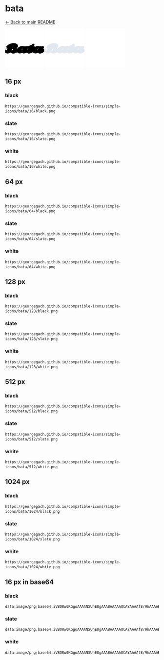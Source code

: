 # bata

[← Back to main README](../../README.md)


<img src="./128/black.png" width="128" alt="bata black icon" />
<img src="./128/slate.png" width="128" alt="bata slate icon" />
<img src="./128/white.png" width="128" alt="bata white icon" />

## 16 px

### black
```
https://georgegach.github.io/compatible-icons/simple-icons/bata/16/black.png
```

### slate
```
https://georgegach.github.io/compatible-icons/simple-icons/bata/16/slate.png
```

### white
```
https://georgegach.github.io/compatible-icons/simple-icons/bata/16/white.png
```

## 64 px

### black
```
https://georgegach.github.io/compatible-icons/simple-icons/bata/64/black.png
```

### slate
```
https://georgegach.github.io/compatible-icons/simple-icons/bata/64/slate.png
```

### white
```
https://georgegach.github.io/compatible-icons/simple-icons/bata/64/white.png
```

## 128 px

### black
```
https://georgegach.github.io/compatible-icons/simple-icons/bata/128/black.png
```

### slate
```
https://georgegach.github.io/compatible-icons/simple-icons/bata/128/slate.png
```

### white
```
https://georgegach.github.io/compatible-icons/simple-icons/bata/128/white.png
```

## 512 px

### black
```
https://georgegach.github.io/compatible-icons/simple-icons/bata/512/black.png
```

### slate
```
https://georgegach.github.io/compatible-icons/simple-icons/bata/512/slate.png
```

### white
```
https://georgegach.github.io/compatible-icons/simple-icons/bata/512/white.png
```

## 1024 px

### black
```
https://georgegach.github.io/compatible-icons/simple-icons/bata/1024/black.png
```

### slate
```
https://georgegach.github.io/compatible-icons/simple-icons/bata/1024/slate.png
```

### white
```
https://georgegach.github.io/compatible-icons/simple-icons/bata/1024/white.png
```

## 16 px in base64

### black
```
data:image/png;base64,iVBORw0KGgoAAAANSUhEUgAAABAAAAAQCAYAAAAf8/9hAAAABmJLR0QA/wD/AP+gvaeTAAAAn0lEQVQ4je3QOw5BURSF4Y/rehSoSJSmwDyUpmEUpmEqeolWolFRUBBCIt7N1t2GKP3JbvZZa+2Vw5+fUkQb6afGFCNs8MASrQxdD5OsgAGO2OGOLYZYRdgCa5xwwRQHzDFO0EcnGhyRoItnTBGl2OfRiKYt1HORvEMhhGtUUMU5Wia4Yo9mBN0wExfSCKiFoRCmN/XQQTnem1n/8ecLXqPdIGpv6iNnAAAAAElFTkSuQmCC
```

### slate
```
data:image/png;base64,iVBORw0KGgoAAAANSUhEUgAAABAAAAAQCAYAAAAf8/9hAAAABmJLR0QA/wD/AP+gvaeTAAAA9klEQVQ4je2QPUoDUQCEv3m7G42aCIIBG8FCG+/iGWysPYVnsPNAkk7WRkN+kGQ1JNlVAmLCGwuxSSEELPOVwwzMDGz4P/LctV5RnrTtbJ1caNvZoCjvGgfVS4BO663q9sbzo1XjoHi/GIzK+1Vd/WF1HYJvDAugiVRh34IvQcZ8KWjX9p4hk3iwfSprhBimSjiO0TEojI1LmR2kq2gvJWyo264BCNmRcwUWwBnmUP1iNpc0w0qRt4ReHWOdoAbWJ0SEEuMFhApoYQdLy4AfyXPX2nZmO32aTJoAtlPbye/OznS6n+c/Lbpdb9tOn4uP1jpnb/iDb5KThZ+DcNMfAAAAAElFTkSuQmCC
```

### white
```
data:image/png;base64,iVBORw0KGgoAAAANSUhEUgAAABAAAAAQCAYAAAAf8/9hAAAABmJLR0QA/wD/AP+gvaeTAAAAt0lEQVQ4je2QO2pCARBFj76Pxhit8sBGSGGa7MUytY2NZE1ZkGDrCoKiFmohiAnv2IwQgqBCSm81vztz78Ad/wc1V1/U7FZipn6qS7VUv9TOmbm+Ov5bT4ER8A58AwIN4EMdRH4AHoEmkKkToAfMgVkKdIESWAGbWDAEfmLBA5CfhABvcewVeK6oO2AdamrAIkhPwD6ISZC2QAFU48D09LxMTdVW+E3V5Jf/tppHXI9+ce2f77iAI+zPZ9mieSH1AAAAAElFTkSuQmCC
```

